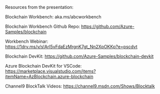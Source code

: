 Resources from the presentation: 

Blockchain Workbench: aka.ms/abcworkbench

Blockchain Workbench Github Repo: https://github.com/Azure-Samples/blockchain

Workbench Webinar: https://1drv.ms/v/s!ArI5vFdaEzMrgnK7gt_Nn2XpOKKp?e=pscdvt

Blockchain DevKit: https://github.com/Azure-Samples/blockchain-devkit

Azure Blockchain DevKit for VSCode: https://marketplace.visualstudio.com/items?itemName=AzBlockchain.azure-blockchain

Channel9 BlockTalk Videos: https://channel9.msdn.com/Shows/Blocktalk
